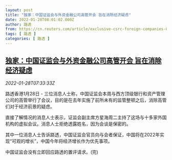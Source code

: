 ```yaml
---
layout: post
title: "独家：中国证监会与外资金融公司高管开会 旨在消除经济疑虑"
date: 2022-01-28T08:01:02.000Z
author: 路透
from: https://cn.reuters.com/article/exclusive-csrc-foreign-companies-0128-fr-idCNKBS2K20JY
tags: [ 路透 ]
categories: [ 路透 ]
---
```

<!--1643356862000-->
[独家：中国证监会与外资金融公司高管开会 旨在消除经济疑虑](https://cn.reuters.com/article/exclusive-csrc-foreign-companies-0128-fr-idCNKBS2K20JY)
------

<div>
<div><i>2022-01-28T07:33:33Z</i></div><p>路透香港1月28日 - 三位消息人士称，中国证监会本周与西方顶级银行和资产管理公司的高管举行了会议，目的是在去年实施了前所未有的监管整顿之后，消除高管们对于经济前景的疑虑。</p><p>直接了解情况的消息人士表示，证监会副主席方星海周二主持了这场与十多家外国机构的虚拟会议。消息人士拒绝透露姓名，因为会谈是保密的。</p><p>其中一位消息人士告诉路透，中国证监会官员向与会者保证，中国将在2022年实现“可观的增长”，中国今年将经济增长作为优先事项。</p><p>中国证监会没有立即回应路透的置评请求。(完)</p>
</div>
